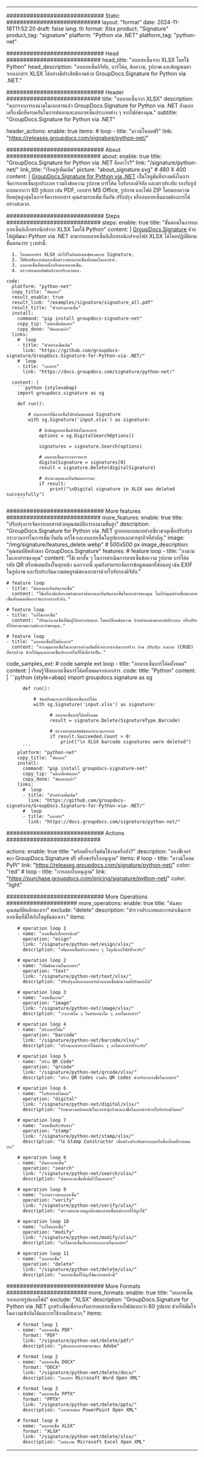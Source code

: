 



---
############################# Static ############################
layout: "format"
date:  2024-11-18T11:52:20
draft: false
lang: th
format: Xlsx
product: "Signature"
product_tag: "signature"
platform: "Python via .NET"
platform_tag: "python-net"

############################# Head ############################
head_title: "ลบลายเซ็นจาก XLSX โดยใช้ Python"
head_description: "ลบลายเซ็นดิจิทัล, บาร์โค้ด, ข้อความ, รูปภาพ และข้อมูลเมตาจากเอกสาร XLSX ได้อย่างมีประสิทธิภาพด้วย GroupDocs.Signature for Python via .NET."

############################# Header ############################
title: "ลบลายเซ็นจาก XLSX" 
description: "นอกจากการลงนามในเอกสารแล้ว GroupDocs.Signature for Python via .NET ยังมอบเครื่องมือที่ครบครันในการค้นหาและลบลายเซ็นประเภทต่าง ๆ จากไฟล์ของคุณ."
subtitle: "GroupDocs.Signature for Python via .NET" 

header_actions:
  enable: true
  items:
    #  loop
    - title: "ดาวน์โหลดฟรี"
      link: "https://releases.groupdocs.com/signature/python-net/"
      
############################# About ############################
about:
    enable: true
    title: "GroupDocs.Signature for Python via .NET คืออะไร?"
    link: "/signature/python-net/"
    link_title: "เรียนรู้เพิ่มเติม"
    picture: "about_signature.svg" # 480 X 400
    content: |
       [GroupDocs.Signature for Python via .NET](/signature/python-net/) เป็นโซลูชันที่ทรงพลังในการจัดการลายเซ็นทุกประเภท รวมถึงข้อความ รูปภาพ บาร์โค้ด ใบรับรองดิจิทัล และตราประทับ รองรับรูปแบบมากกว่า 60 รูปแบบ เช่น PDF, เอกสาร MS Office, รูปภาพ และไฟล์ ZIP โดยมอบความยืดหยุ่นสูงสุดในการจัดการเอกสาร คุณสามารถเพิ่ม ยืนยัน ปรับปรุง หรือลบลายเซ็นตามต้องการได้อย่างสะดวก.

############################# Steps ############################
steps:
    enable: true
    title: "ขั้นตอนในการลบลายเซ็นอิเล็กทรอนิกส์จาก XLSX โดยใช้ Python"
    content: |
      [GroupDocs.Signature](/signature/python-net/) ช่วยให้ผู้พัฒนา Python via .NET สามารถลบลายเซ็นอิเล็กทรอนิกส์จากไฟล์ XLSX ได้โดยปฏิบัติตามขั้นตอนง่าย ๆ เหล่านี้:
      
      1. โหลดเอกสาร XLSX เข้าไปในอินสแตนซ์ของคลาส Signature.
      2. ใช้ฟังก์ชันการค้นหาเพื่อตรวจสอบลายเซ็นทั้งหมดในเอกสาร.
      3. ลบลายเซ็นที่พบหนึ่งหรือหลายลายเซ็น.
      4. ตรวจสอบผลลัพธ์หลังจากประมวลผล.
   
    code:
      platform: "python-net"
      copy_title: "คัดลอก"
      result_enable: true
      result_link: "/examples/signature/signature_all.pdf"
      result_title: "ตัวอย่างลายเซ็น"
      install:
        command: "pip install groupdocs-signature-net"
        copy_tip: "คลิกเพื่อคัดลอก"
        copy_done: "คัดลอกแล้ว"
      links:
        #  loop
        - title: "ตัวอย่างเพิ่มเติม"
          link: "https://github.com/groupdocs-signature/GroupDocs.Signature-for-Python-via-.NET/"
        #  loop
        - title: "เอกสาร"
          link: "https://docs.groupdocs.com/signature/python-net/"
          
      content: |
        ```python {style=abap}
        import groupdocs.signature as sg

        def run():

            # ส่งเอกสารที่มีลายเซ็นไปยังอินสแตนซ์ Signature
            with sg.Signature('input.xlsx') as signature:

                # ดึงข้อมูลลายเซ็นดิจิทัลในเอกสาร
                options = sg.DigitalSearchOptions()

                signatures = signature.Search(options)

                # ลบลายเซ็นแรกจากรายการ
                digitalSignature = signatures[0]
                result = signature.Delete(digitalSignature)

                # ประมวลผลและยืนยันผลการลบ
                if result:
                    print("\nDigital signature in XLSX was deleted successfully")
        ```            

############################# More features ############################
more_features:
  enable: true
  title: "ปรับปรุงการจัดการเอกสารด้วยคุณสมบัติการลงนามขั้นสูง"
  description: "GroupDocs.Signature for Python via .NET ถูกออกแบบมาอย่างเชี่ยวชาญเพื่อปรับปรุงกระบวนการในการเพิ่ม ยืนยัน แก้ไข และลบลายเซ็นในรูปแบบเอกสารธุรกิจที่สำคัญ."
  image: "/img/signature/features_delete.webp" # 500x500 px
  image_description: "คุณสมบัติหลักของ GroupDocs.Signature"
  features:
    # feature loop
    - title: "ลงนามในเอกสารของคุณ"
      content: "ใช้เวลาสั้น ๆ ในการดำเนินการลายเซ็นข้อความ รูปภาพ บาร์โค้ด รหัส QR หรือสแตมป์ลงในทุกหน้า นอกจากนี้ คุณยังสามารถจัดการข้อมูลเมตาที่ซ่อนอยู่ เช่น EXIF ในรูปภาพ และรับประกันความสมบูรณ์ของเอกสารด้วยใบรับรองดิจิทัล."

    # feature loop
    - title: "ค้นหาและยืนยันลายเซ็น"
      content: "ใช้เครื่องมือที่ทรงพลังของเราค้นหาและยืนยันลายเซ็นในเอกสารของคุณ โดยให้คุณมีรายชื่อของลายเซ็นทั้งหมดเพื่อการจัดการอย่างทั่วถึง."

    # feature loop
    - title: "แก้ไขลายเซ็น"
      content: "ปรับแก้ลายเซ็นที่มีอยู่ได้อย่างง่ายดาย โดยเปลี่ยนข้อความ ย้ายตำแหน่งขององค์ประกอบ หรือปรับสีให้ตรงตามความต้องการของคุณ."

    # feature loop
    - title: "ลบลายเซ็นที่ไม่ต้องการ"
      content: "ควบคุมลายเซ็นในเอกสารอย่างเต็มที่ด้วยการดำเนินการสร้าง อ่าน ปรับปรุง และลบ (CRUD) ที่ครบถ้วน ช่วยให้คุณลบลายเซ็นประเภทใดก็ได้เมื่อจำเป็น."
      
  code_samples_ext:
    # code sample ext loop
    - title: "ลบลายเซ็นบาร์โค้ดทั้งหมด"
      content: |
        เรียนรู้วิธีลบลายเซ็นบาร์โค้ดทั้งหมดจากเอกสาร.
      code:
        title: "Python"
        content: |
          ```python {style=abap}
          import groupdocs.signature as sg

          def run():

              # จัดเตรียมเอกสารที่มีลายเซ็นบาร์โค้ด
              with sg.Signature('input.xlsx') as signature:

                    # ลบลายเซ็นบาร์โค้ดทั้งหมด
                    result = signature.Delete(SignatureType.Barcode)

                    # ตรวจสอบผลลัพธ์ของกระบวนการลบ
                    if result.Succeeded.Count > 0:
                        print("\n XLSX barcode signatures were deleted") 
          ```
        platform: "python-net"
        copy_title: "คัดลอก"
        install:
          command: "pip install groupdocs-signature-net"
          copy_tip: "คลิกเพื่อคัดลอก"
          copy_done: "คัดลอกแล้ว"
        links:
          #  loop
          - title: "ตัวอย่างเพิ่มเติม"
            link: "https://github.com/groupdocs-signature/GroupDocs.Signature-for-Python-via-.NET/"
          #  loop
          - title: "เอกสาร"
            link: "https://docs.groupdocs.com/signature/python-net/"
            

            


############################# Actions ############################

actions:
  enable: true
  title: "พร้อมที่จะเริ่มต้นใช้งานหรือยัง?"
  description: "ลองฟีเจอร์ของ GroupDocs.Signature ฟรี หรือขอรับใบอนุญาต"
  items:
    #  loop
    - title: "ดาวน์โหลด PyPi"
      link: "https://releases.groupdocs.com/signature/python-net/"
      color: "red"
        #  loop
    - title: "การออกใบอนุญาต"
      link: "https://purchase.groupdocs.com/pricing/signature/python-net/"
      color: "light"


############################# More Operations #####################
more_operations:
    enable: true
    title: "ค้นพบคุณสมบัติหลักของเรา"
    exclude: "delete"
    description: "สำรวจประเภทและการดำเนินการลายเซ็นที่มีให้กับโซลูชันของเรา."
    items: 
          
        # operation loop 1
        - name: "ลายเซ็นอิเล็กทรอนิกส์"
          operation: "esign"
          link: "/signature/python-net/esign/xlsx/"
          description: "เพิ่มลายเซ็นประเภทต่าง ๆ ในรูปแบบไฟล์ที่รองรับ"

        # operation loop 2
        - name: "เพิ่มข้อความในเอกสาร"
          operation: "text"
          link: "/signature/python-net/text/xlsx/"
          description: "ปรับปรุงเนื้อหาเอกสารด้วยลายเซ็นข้อความที่ปรับแต่งได้"

        # operation loop 3
        - name: "ลายเซ็นภาพ"
          operation: "image"
          link: "/signature/python-net/image/xlsx/"
          description: "วางภาพใด ๆ ในตำแหน่งใด ๆ ภายในเอกสาร"

        # operation loop 4
        - name: "สร้างบาร์โค้ด"
          operation: "barcode"
          link: "/signature/python-net/barcode/xlsx/"
          description: "สร้างและแทรกบาร์โค้ดต่าง ๆ ลงในเอกสารที่รองรับ"

        # operation loop 5
        - name: "สร้าง QR Code"
          operation: "qrcode"
          link: "/signature/python-net/qrcode/xlsx/"
          description: "สร้าง QR Codes รวมถึง QR codes สำหรับการลงชื่อในเอกสาร"
          
        # operation loop 6
        - name: "ใบรับรองดิจิตอล"
          operation: "digital"
          link: "/signature/python-net/digital/xlsx/"
          description: "รักษาความปลอดภัยในการทำธุรกิจและลงชื่อในเอกสารด้วยใบรับรองดิจิตอล"

        # operation loop 7
        - name: "ลายเซ็นประทับตรา"
          operation: "stamp"
          link: "/signature/python-net/stamp/xlsx/"
          description: "ใช้ Stamp Constructor เพื่อสร้างประทับตรากลมหรือสี่เหลี่ยมที่กำหนดเอง"
          
        # operation loop 8
        - name: "ค้นหาลายเซ็น"
          operation: "search"
          link: "/signature/python-net/search/xlsx/"
          description: "ค้นหาลายเซ็นที่เพิ่มไว้ในเอกสาร"
          
        # operation loop 9
        - name: "การตรวจสอบลายเซ็น"
          operation: "verify"
          link: "/signature/python-net/verify/xlsx/"
          description: "ตรวจสอบความถูกต้องของลายเซ็นหลังจากที่ได้ถูกใช้"
          
        # operation loop 10
        - name: "แก้ไขลายเซ็น"
          operation: "modify"
          link: "/signature/python-net/modify/xlsx/"
          description: "แก้ไขลายเซ็นที่หลากหลายภายในเอกสาร"
          
        # operation loop 11
        - name: "ลบลายเซ็น"
          operation: "delete"
          link: "/signature/python-net/delete/xlsx/"
          description: "ลบลายเซ็นที่ได้ถูกใช้มาก่อนหน้านี้"
          
############################# More Formats ########################
more_formats:
    enable: true
    title: "ลบลายเซ็นจากหลายรูปแบบไฟล์"
    exclude: "XLSX"
    description: "GroupDocs.Signature for Python via .NET ถูกสร้างขึ้นเพื่อรองรับการลบลายเซ็นจากไฟล์มากกว่า 60 รูปแบบ ช่วยให้มั่นใจในความเข้ากันได้และการใช้งานที่สะดวก."
    items: 
          
        # format loop 1
        - name: "ลบลายเซ็น PDF"
          format: "PDF"
          link: "/signature/python-net/delete/pdf/"
          description: "รูปแบบเอกสารพกพาของ Adobe"
          
        # format loop 2
        - name: "ลบลายเซ็น DOCX"
          format: "DOCX"
          link: "/signature/python-net/delete/docx/"
          description: "เอกสาร Microsoft Word Open XML"
          
        # format loop 3
        - name: "ลบลายเซ็น PPTX"
          format: "PPTX"
          link: "/signature/python-net/delete/pptx/"
          description: "การนำเสนอ PowerPoint Open XML"
          
        # format loop 4
        - name: "ลบลายเซ็น XLSX"
          format: "XLSX"
          link: "/signature/python-net/delete/xlsx/"
          description: "แผ่นงาน Microsoft Excel Open XML"


          

---